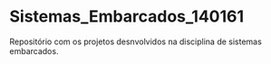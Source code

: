 # Sistemas_Embarcados_140161
Repositório com os projetos desnvolvidos na disciplina de sistemas embarcados.
